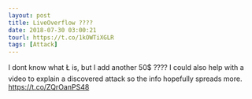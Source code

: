 ```yaml
---
layout: post
title: LiveOverflow ????
date: 2018-07-30 03:00:21
tourl: https://t.co/1kOWTiXGLR
tags: [Attack]
---
```

I dont know what Ł is, but I add another 50$ ???? I could also help with a video to explain a discovered attack so the info hopefully spreads more. https://t.co/ZQrOanPS48